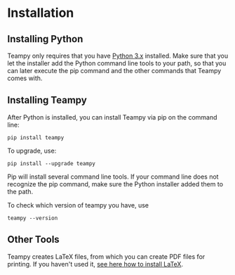 ---
---


# Installation


## Installing Python

Teampy only requires that you have [Python 3.x](https://www.python.org) installed.
Make sure that you let the installer add the Python command line tools to your path,
so that you can later execute the pip command and the other commands that Teampy comes with.


## Installing Teampy

After Python is installed, you can install Teampy via pip on the command line:

    pip install teampy

To upgrade, use:

    pip install --upgrade teampy

Pip will install several command line tools. If your command line does not recognize
the pip command, make sure the Python installer added them to the path.

To check which version of teampy you have, use

    teampy --version


## Other Tools

Teampy creates LaTeX files, from which you can create PDF files for printing.
If you haven't used it, [see here how to install LaTeX](https://www.latex-project.org/get/).
